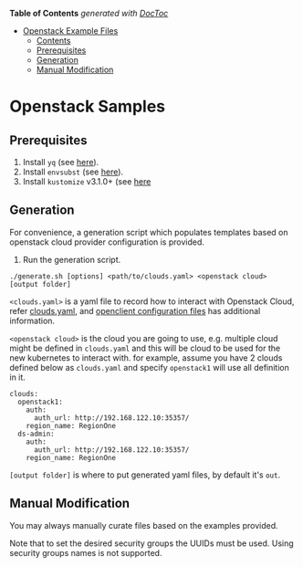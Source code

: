 <!-- START doctoc generated TOC please keep comment here to allow auto update -->
<!-- DON'T EDIT THIS SECTION, INSTEAD RE-RUN doctoc TO UPDATE -->
**Table of Contents**  *generated with [DocToc](https://github.com/thlorenz/doctoc)*

- [Openstack Example Files](#openstack-example-files)
  - [Contents](#contents)
  - [Prerequisites](#prerequisites)
  - [Generation](#generation)
  - [Manual Modification](#manual-modification)

<!-- END doctoc generated TOC please keep comment here to allow auto update -->

# Openstack Samples

## Prerequisites

1. Install `yq` (see [here](https://github.com/mikefarah/yq)).
1. Install `envsubst` (see [here](http://linuxcommandlibrary.com/man/envsubst.html)).
2. Install `kustomize` v3.1.0+ (see [here](https://github.com/kubernetes-sigs/kustomize/releases)

## Generation
For convenience, a generation script which populates templates based on openstack cloud provider
configuration is provided.

1. Run the generation script.
```
./generate.sh [options] <path/to/clouds.yaml> <openstack cloud> [output folder]
```

   `<clouds.yaml>` is a yaml file to record how to interact with Openstack Cloud, refer [clouds.yaml](https://github.com/kubernetes-sigs/cluster-api-provider-openstack/blob/master/pkg/cloud/openstack/clients/clouds.yaml), and [openclient configuration files](https://docs.openstack.org/python-openstackclient/latest/configuration/index.html#configuration-files) has additional information.

   `<openstack cloud>` is the cloud you are going to use, e.g. multiple cloud might be defined in `clouds.yaml`
   and this will be cloud to be used for the new kubernetes to interact with.
   for example, assume you have 2 clouds defined below as `clouds.yaml` and specify `openstack1` will use all definition in it.

   ```
   clouds:
     openstack1:
       auth:
         auth_url: http://192.168.122.10:35357/
       region_name: RegionOne
     ds-admin:
       auth:
         auth_url: http://192.168.122.10:35357/
       region_name: RegionOne
   ```

   `[output folder]` is where to put generated yaml files, by default it's `out`.

## Manual Modification
You may always manually curate files based on the examples provided.

Note that to set the desired security groups the UUIDs must be used.
Using security groups names is not supported.
